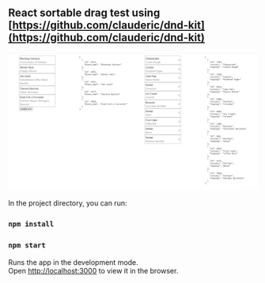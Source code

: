 ## React sortable drag test using [https://github.com/clauderic/dnd-kit](https://github.com/clauderic/dnd-kit)

![demo](react-drag-test.gif)

In the project directory, you can run:

### `npm install`
### `npm start`

Runs the app in the development mode.\
Open [http://localhost:3000](http://localhost:3000) to view it in the browser.